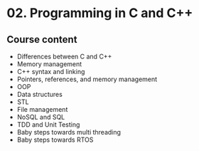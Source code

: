 # 02. Programming in C and C++

## Course content

-   Differences between C and C++
-   Memory management
-   C++ syntax and linking
-   Pointers, references, and memory management
-   OOP
-   Data structures
-   STL
-   File management
-   NoSQL and SQL
-   TDD and Unit Testing
-   Baby steps towards multi threading
-   Baby steps towards RTOS

